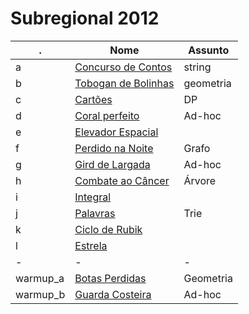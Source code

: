 Subregional 2012
================

 . | Nome | Assunto
    --- | ---- | ---
a | [Concurso de Contos](https://www.urionlinejudge.com.br/judge/pt/problems/view/1222) | string
b | [Tobogan de Bolinhas](https://www.urionlinejudge.com.br/judge/pt/problems/view/1223)| geometria
c | [Cartões](https://www.urionlinejudge.com.br/judge/pt/problems/view/1224)            | DP
d | [Coral perfeito](https://www.urionlinejudge.com.br/judge/pt/problems/view/1225)     | Ad-hoc
e | [Elevador Espacial](https://www.urionlinejudge.com.br/judge/pt/problems/view/1226)  |
f | [Perdido na Noite](https://www.urionlinejudge.com.br/judge/pt/problems/view/1227)   | Grafo
g | [Gird de Largada](https://www.urionlinejudge.com.br/judge/pt/problems/view/1228)    | Ad-hoc
h | [Combate ao Câncer](https://www.urionlinejudge.com.br/judge/pt/problems/view/1229)  | Árvore
i | [Integral](https://www.urionlinejudge.com.br/judge/pt/problems/view/1230)           |
j | [Palavras](https://www.urionlinejudge.com.br/judge/pt/problems/view/1231)           | Trie
k | [Ciclo de Rubik](https://www.urionlinejudge.com.br/judge/pt/problems/view/1232)     |
l | [Estrela](https://www.urionlinejudge.com.br/judge/pt/problems/view/1233)            |
-|-|-
warmup_a | [Botas Perdidas](https://www.urionlinejudge.com.br/judge/pt/problems/view/1245) | Geometria
warmup_b | [Guarda Costeira](https://www.urionlinejudge.com.br/judge/pt/problems/view/1247)| Ad-hoc
